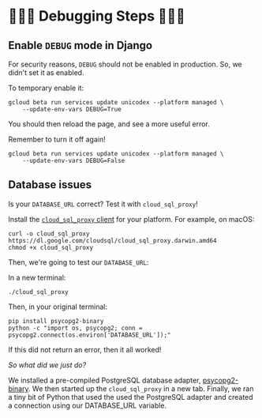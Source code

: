 # 🐛🐛🐛 Debugging Steps 🐛🐛🐛 

## Enable `DEBUG` mode in Django

For security reasons, `DEBUG` should not be enabled in production. So, we didn't set it as enabled. 

To temporary enable it:
```
gcloud beta run services update unicodex --platform managed \
	--update-env-vars DEBUG=True
```

You should then reload the page, and see a more useful error. 

Remember to turn it off again!

```
gcloud beta run services update unicodex --platform managed \
	--update-env-vars DEBUG=False
```


## Database issues

Is your `DATABASE_URL` correct? Test it with `cloud_sql_proxy`!

Install the [`cloud_sql_proxy` client](https://cloud.google.com/sql/docs/postgres/sql-proxy#install) for your platform. For example, on macOS: 

```
curl -o cloud_sql_proxy https://dl.google.com/cloudsql/cloud_sql_proxy.darwin.amd64
chmod +x cloud_sql_proxy
```

Then, we're going to test our `DATABASE_URL`:

In a new terminal:

```
./cloud_sql_proxy
```

Then, in your original terminal: 

```
pip install psycopg2-binary
python -c "import os, psycopg2; conn = psycopg2.connect(os.environ['DATABASE_URL']);"
```

If this did not return an error, then it all worked!

*So what did we just do?*

We installed a pre-compiled PostgreSQL database adapter, [psycopg2-binary](https://pypi.org/project/psycopg2-binary/). We then started up the `cloud_sql_proxy` in a new tab. Finally, we ran a tiny bit of Python that used the used the PostgreSQL adapter and created a connection using our DATABASE_URL variable. 